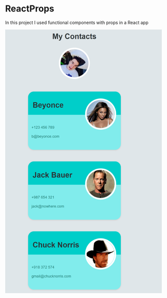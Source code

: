 # ReactProps

In this project I used functional components with props in a React app

![React Props](https://github.com/amountcastlej/ReactProps/blob/main/reactprops.png)
